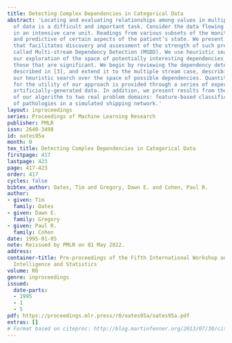 ```yaml
---
title: Detecting Complex Dependencies in Categorical Data
abstract: 'Locating and evaluating relationships among values in multiple streams
  of data is a difficult and important task. Consider the data flowing from monitors
  in an intensive care unit. Readings from various subsets of the monitors are indicative
  and predictive of certain aspects of the patient’s state. We present an algorithm
  that facilitates discovery and assessment of the strength of such predictive relationships
  called Multi-stream Dependency Detection (MSDD). We use heuristic search to guide
  our exploration of the space of potentially interesting dependencies to uncover
  those that are significant. We begin by reviewing the dependency detection technique
  described in [3], and extend it to the multiple stream case, describing in detail
  our heuristic search over the space of possible dependencies. Quantitative evidence
  for the utility of our approach is provided through a series of experiments with
  artificially-generated data. In addition, we present results from the application
  of our algorithm to two real problem domains: feature-based classification and prediction
  of pathologies in a simulated shipping network.'
layout: inproceedings
series: Proceedings of Machine Learning Research
publisher: PMLR
issn: 2640-3498
id: oates95a
month: 0
tex_title: Detecting Complex Dependencies in Categorical Data
firstpage: 417
lastpage: 423
page: 417-423
order: 417
cycles: false
bibtex_author: Oates, Tim and Gregory, Dawn E. and Cohen, Paul R.
author:
- given: Tim
  family: Oates
- given: Dawn E.
  family: Gregory
- given: Paul R.
  family: Cohen
date: 1995-01-05
note: Reissued by PMLR on 01 May 2022.
address:
container-title: Pre-proceedings of the Fifth International Workshop on Artificial
  Intelligence and Statistics
volume: R0
genre: inproceedings
issued:
  date-parts:
  - 1995
  - 1
  - 5
pdf: https://proceedings.mlr.press/r0/oates95a/oates95a.pdf
extras: []
# Format based on citeproc: http://blog.martinfenner.org/2013/07/30/citeproc-yaml-for-bibliographies/
---
```

